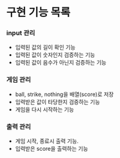 # 구현 기능 목록

### input 관리

- 입력된 값의 길이 확인 기능
- 입력된 값이 숫자인지 검증하는 기능
- 입력된 값이 음수가 아닌지 검증하는 기능

### 게임 관리

- ball, strike, nothing을 배열(score)로 저장
- 입력받은 값이 타당한지 검증하는 기능
- 게임을 다시 시작하는 기능

### 출력 관리

- 게임 시작, 종료시 출력 기능.
- 입력받은 score을 출력하는 기능
